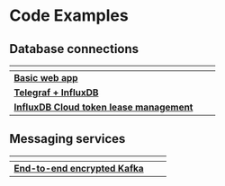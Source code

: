 # Code Examples



## Database connections

<table data-view="cards"><thead><tr><th></th><th></th><th></th></tr></thead><tbody><tr><td><strong></strong><a href="basic-web-app.md"><strong>Basic web app</strong></a><strong></strong></td><td></td><td></td></tr><tr><td><strong></strong><a href="telegraf-+-influxdb.md"><strong>Telegraf + InfluxDB</strong></a><strong></strong></td><td></td><td></td></tr><tr><td><strong></strong><a href="influxdb-cloud-token-lease-management.md"><strong>InfluxDB Cloud token lease management</strong></a><strong></strong></td><td></td><td></td></tr></tbody></table>

## Messaging services

<table data-view="cards"><thead><tr><th></th><th></th><th></th></tr></thead><tbody><tr><td><strong></strong><a href="end-to-end-encrypted-kafka.md"><strong>End-to-end encrypted Kafka</strong></a><strong></strong></td><td></td><td></td></tr></tbody></table>
